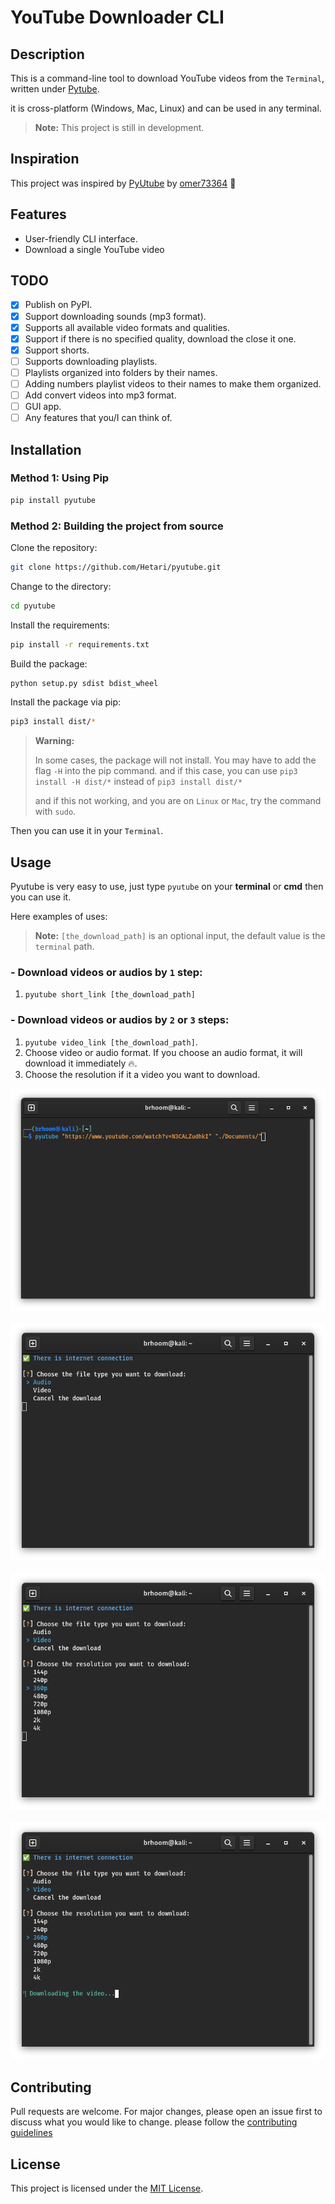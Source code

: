 # YouTube Downloader CLI

## Description

This is a command-line tool to download YouTube videos from the `Terminal`, written under [Pytube](https://pytube.io/).

it is cross-platform (Windows, Mac, Linux) and can be used in any terminal.

> **Note:** This project is still in development.

## Inspiration

This project was inspired by [PyUtube](https://github.com/omer73364/uTube/) by [omer73364](https://github.com/omer73364) 🤩

## Features

- User-friendly CLI interface.
- Download a single YouTube video

## TODO

- [x] Publish on PyPI.
- [x] Support downloading sounds (mp3 format).
- [x] Supports all available video formats and qualities.
- [x] Support if there is no specified quality, download the close it one.
- [x] Support shorts.
- [ ] Supports downloading playlists.
- [ ] Playlists organized into folders by their names.
- [ ] Adding numbers playlist videos to their names to make them organized.
- [ ] Add convert videos into mp3 format.
- [ ] GUI app.
- [ ] Any features that you/I can think of.

## Installation

### Method 1: Using Pip

```bash
pip install pyutube
```

### Method 2: Building the project from source

Clone the repository:

```bash
git clone https://github.com/Hetari/pyutube.git
```

Change to the directory:

```bash
cd pyutube
```

Install the requirements:

```bash
pip install -r requirements.txt
```

Build the package:

```bash
python setup.py sdist bdist_wheel
```

Install the package via pip:

```bash
pip3 install dist/*
```

> **Warning:**
>
> In some cases, the package will not install. You may have to add the flag `-H` into the pip command. and if this case, you can use `pip3 install -H dist/*` instead of `pip3 install dist/*`
>
> and if this not working, and you are on `Linux` or `Mac`, try the command with `sudo`.

Then you can use it in your `Terminal`.

## Usage

Pyutube is very easy to use, just type `pyutube` on your **terminal** or **cmd** then you can use it.

Here examples of uses:

> **Note:** `[the_download_path]` is an optional input, the default value is the `terminal` path.

### **- Download videos or audios by `1` step:**

1. `pyutube short_link [the_download_path]`

### **- Download videos or audios by `2` or `3` steps:**

1.  `pyutube video_link [the_download_path]`.
2.  Choose video or audio format. If you choose an audio format, it will download it immediately 🔥.
3.  Choose the resolution if it a video you want to download.

<div style="text-align: center;">
    <img src="pyutube/images/image1.png" />
    <br />
    <br />
    <img src="pyutube/images/image2.png" />
    <br />
    <br />
    <img src="pyutube/images/image3.png" />
    <br />
    <br />
    <img src="pyutube/images/image4.png" />

</div>

## Contributing

Pull requests are welcome. For major changes, please open an issue first to discuss what you would like to change.
please follow the [contributing guidelines](https://github.com/Hetari/pyutube/blob/main/CONTRIBUTING.md)

## License

This project is licensed under the [MIT License](https://github.com/Hetari/pyutube/blob/main/LICENSE.md).
